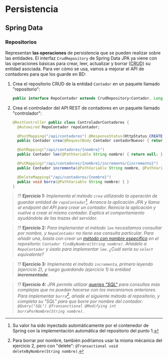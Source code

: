 # Persistencia
## Spring Data
### Repositorios

Representan **las operaciones** de persistencia que se pueden realizar sobre las entidades. El interfaz `CrudRepository` de Spring Data JPA ya viene con las operaciones básicas para crear, leer, actualizar y borrar (<abbr title="Create Read Update Delete">CRUD</abbr>) su entidad asociada. Para ver cómo se usa, vamos a mejorar el API de contadores para que los guarde en BD:

1. Crea el repositorio CRUD de la entidad `Contador` en un paquete llamado "repositorio": <a name="crud"></a>
   ```java
   public interface RepoContador extends CrudRepository<Contador, Long> {}
   ```
2. Crea el controlador del API REST de contadores en un paquete llamado "controlador":
   ```java
   @RestController public class ControladorContadores {
     @Autowired RepoContador repoContador;

     @PostMapping("/api/contadores") @ResponseStatus(HttpStatus.CREATED)
     public Contador crea(@RequestBody Contador contadorNuevo) { return null; }

     @GetMapping("/api/contadores/{nombre}")
     public Contador lee(@PathVariable String nombre) { return null; }

     @PutMapping("/api/contadores/{nombre}/incremento/{incremento}")
     public Contador incrementa(@PathVariable String nombre, @PathVariable Long incremento) { return null; }

     @DeleteMapping("/api/contadores/{nombre}")
     public void borra(@PathVariable String nombre) { }
   }
   ```

> ⁉️ **Ejercicio 1:** _Implementa el método `crea` utilizando la operación de guardar entidad de `repoContador`[^1]. Arranca la aplicación JPA y llama al endpoint del API para crear un contador. Reinicia la aplicación y vuelve a crear el mismo contador. Explica el comportamiento ayudándote de las trazas del servidor._

> ⁉️ **Ejercicio 2:** _Para implementar el método `lee` necesitamos consultar por nombre, y `RepoContador` no tiene esa consulta particular. Para añadir una, basta con crear un [método con nombre específico](https://docs.spring.io/spring-data/data-jpa/docs/current/reference/html/#jpa.query-methods.query-creation) en el repositorio: `Contador findByNombre(String nombre)`. Añádelo a `RepoContador` y úsalo para implementar `lee`. ¿Cuál sería su `select` equivalente?_

> ⁉️ **Ejercicio 3:** _Implementa el método `incrementa`, primero leyendo (ejercicio 2), y luego guardando (ejercicio 1) la entidad **incrementada**._

> ⁉️ **Ejercicio 4:** _JPA permite utilizar [queries "SQL"](https://docs.spring.io/spring-data/jpa/docs/current/reference/html/#jpa.query-methods.at-query) para consultas más complejas que no puedan hacerse con los mecanismos anteriores. Para implementar `borra`[^2], añade el siguiente método al repositorio, y completa su "SQL" para que borre por nombre del contador: `@Query("SQL") @Transanctional @Modifying int borraPorNombre(String nombre)`._

[^1]: Su valor ha sido inyectado automáticamente por el contenedor de Spring con la implementación automática del repositorio del punto 1.

[^2]: Para borrar por nombre, también podríamos usar la misma mécanica del ejercicio 2, pero con "delete": `@Transactional void deleteByNombre(String nombre)`.